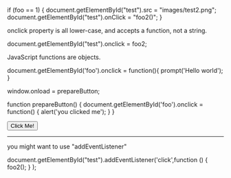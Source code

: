 if (foo == 1) {
    document.getElementById("test").src = "images/test2.png";
    document.getElementById("test").onClick = "foo2()";
}

onclick property is all lower-case, and accepts a function, not a string.

document.getElementById("test").onclick = foo2;

JavaScript functions are objects.

document.getElementById('foo').onclick = function(){
    prompt('Hello world');
}


window.onload = prepareButton;

function prepareButton()
{ 
   document.getElementById('foo').onclick = function()
   {
       alert('you clicked me');
   }
}

<input id="foo" value="Click Me!" type="button" />

-----
you might want to use "addEventListener"

document.getElementById("test").addEventListener('click',function ()
{
    foo2();
   }  ); 



